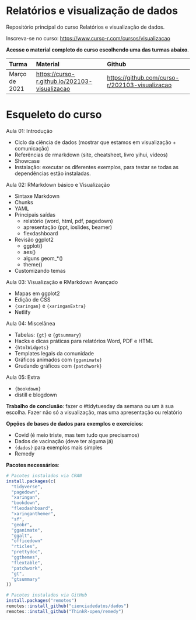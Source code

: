 
# Relatórios e visualização de dados

<!-- README.md is generated from README.Rmd. Please edit that file -->

Repositório principal do curso Relatórios e visualização de dados.

Inscreva-se no curso: <https://www.curso-r.com/cursos/visualizacao>

**Acesse o material completo do curso escolhendo uma das turmas
abaixo**.

| Turma         | Material                                        | Github                                           |
|:--------------|:------------------------------------------------|:-------------------------------------------------|
| Março de 2021 | <https://curso-r.github.io/202103-visualizacao> | <https://github.com/curso-r/202103-visualizacao> |

# Esqueleto do curso

Aula 01: Introdução

-   Ciclo da ciência de dados (mostrar que estamos em visualização +
    comunicação)
-   Referências de rmarkdown (site, cheatsheet, livro yihui, vídeos)
-   Showcase
-   Instalação: executar os diferentes exemplos, para testar se todas as
    dependências estão instaladas.

Aula 02: RMarkdown básico e Visualização

-   Sintaxe Markdown
-   Chunks
-   YAML
-   Principais saídas
    -   relatório (word, html, pdf, pagedown)
    -   apresentação (ppt, ioslides, beamer)
    -   flexdashboard
-   Revisão ggplot2
    -   ggplot()
    -   aes()
    -   alguns geom\_\*()
    -   theme()
-   Customizando temas

Aula 03: Visualização e RMarkdown Avançado

-   Mapas em ggplot2
-   Edição de CSS
-   `{xaringan}` e `{xaringanExtra}`
-   Netlify

Aula 04: Miscelânea

-   Tabelas: `{gt}` e `{gtsummary}`
-   Hacks e dicas práticas para relatórios Word, PDF e HTML
-   `{htmlWidgets}`
-   Templates legais da comunidade
-   Gráficos animados com `{gganimate}`
-   Grudando gráficos com `{patchwork}`

Aula 05: Extra

-   `{bookdown}`
-   distill e blogdown

**Trabalho de conclusão**: fazer o \#tidytuesday da semana ou um à sua
escolha. Fazer não só a visualização, mas uma apresentação ou relatório

**Opções de bases de dados para exemplos e exercícios**:

-   Covid (é meio triste, mas tem tudo que precisamos)
-   Dados de vacinação (deve ter alguma já)
-   `{dados}` para exemplos mais simples
-   Remedy

**Pacotes necessários**:

``` r
# Pacotes instalados via CRAN
install.packages(c(
  "tidyverse",
  "pagedown",
  "xaringan",
  "bookdown",
  "flexdashboard",
  "xaringanthemer",
  "sf",
  "geobr",
  "gganimate",
  "ggalt",
  "officedown"
  "rticles",
  "prettydoc",
  "ggthemes",
  "flextable",
  "patchwork",
  "gt",
  "gtsummary"
))

# Pacotes instalados via GitHub
install.packages("remotes")
remotes::install_github("cienciadedatos/dados")
remotes::install_github("ThinkR-open/remedy")
```
